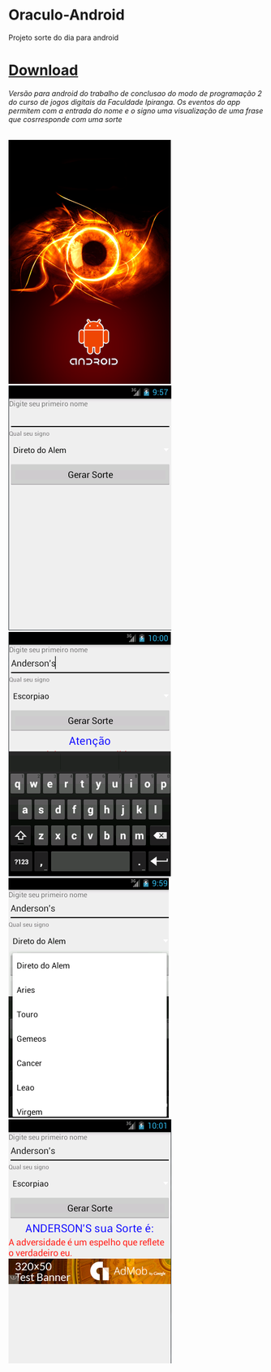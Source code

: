 # Oraculo-Android
Projeto sorte do dia para android

<h1><a href="https://github.com/andersoncoimbra/Oraculo-Android/raw/master/app/app-release.apk">Download<a></h1>

<h6>Versão para android do trabalho de conclusao do modo de programação 2 do curso de jogos digitais da Faculdade Ipiranga.
Os eventos do app permitem com a entrada do nome e o signo uma visualização de uma frase que cosrresponde com uma sorte </h6>

<img  float="left" widht="100px" height="auto" alt="SplshScreem Aplicativo Oraculo" src="https://raw.githubusercontent.com/andersoncoimbra/Oraculo-Android/master/app/src/main/res/mipmap-hdpi/splash.png"></img>
<img  float="left" widht="100px" height="auto" alt="tela inicia Aplicativo Oraculo" src="https://raw.githubusercontent.com/andersoncoimbra/Oraculo-Android/master/app/src/main/res/mipmap-hdpi/tela%20inicial.PNG"></img>
<img  float="left" widht="100px" height="auto" alt="Sorte gerada teclado" src="https://raw.githubusercontent.com/andersoncoimbra/Oraculo-Android/master/app/src/main/res/mipmap-hdpi/tela%20inicial%20teckado.PNG"></img>
<img  float="left" widht="20%" height="auto" alt="Sorte gerada signos" src="https://raw.githubusercontent.com/andersoncoimbra/Oraculo-Android/master/app/src/main/res/mipmap-hdpi/tela%20inicial%20signos.PNG"></img>
<img  float="left" widht="20%" height="auto" alt="Sorte gerada Aplicativo Oraculo" src="https://raw.githubusercontent.com/andersoncoimbra/Oraculo-Android/master/app/src/main/res/mipmap-hdpi/tela%20sorte%20gerada.PNG"></img>